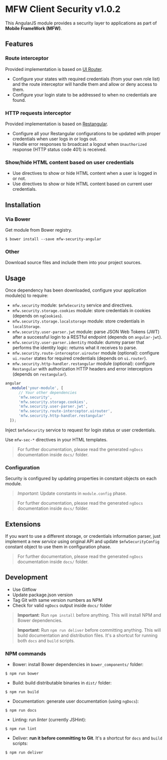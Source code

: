 # MFW Client Security v1.0.2

This AngularJS module provides a security layer to applications as part of **Mobile FrameWork (MFW)**.


## Features

### Route interceptor

Provided implementation is based on [UI Router](https://github.com/angular-ui/ui-router).

* Configure your states with required credentials (from your own role list) and the route interceptor will
handle them and allow or deny access to them.
* Configure your login state to be addressed to when no credentials are found.


### HTTP requests interceptor

Provided implementation is based on [Restangular](https://github.com/mgonto/restangular).

* Configure all your Restangular configurations to be updated with proper credentials when user logs in or logs out.
* Handle error responses to broadcast a logout when `Unauthorized` response (HTTP status code 401) is received.


### Show/hide HTML content based on user credentials

* Use directives to show or hide HTML content when a user is logged in or not.
* Use directives to show or hide HTML content based on current user credentials.


## Installation

### Via Bower

Get module from Bower registry.

```shell
$ bower install --save mfw-security-angular
```


### Other

Download source files and include them into your project sources.



## Usage

Once dependency has been downloaded, configure your application module(s) to require:

* `mfw.security` module: `$mfwSecurity` service and directives.
* `mfw.security.storage.cookies` module: store credentials in cookies (depends on `ngCookies`).
* `mfw.security.storage.localstorage` module: store credentials in `localStorage`.
* `mfw.security.user-parser.jwt` module: parse JSON Web Tokens (JWT) after a successful login to a RESTful endpoint (depends on `angular-jwt`).
* `mfw.security.user-parser.identity` module: dummy parser that performs the identity logic: returns what it receives to parse.
* `mfw.security.route-interceptor.uirouter` module (optional): configure `ui.router` states for required credentials (depends on `ui.router`).
* `mfw.security.http-handler.restangular` module (optional): configure `Restangular` with authorization HTTP headers and error interceptors (depends on `restangular`).

```js
angular
  .module('your-module', [
      // Your other dependencies
      'mfw.security',
      'mfw.security.storage.cookies',
      'mfw.security.user-parser.jwt',
      'mfw.security.route-interceptor.uirouter',
      'mfw.security.http-handler.restangular'
  ]);
```

Inject `$mfwSecurity` service to request for login status or user credentials.

Use `mfw-sec-*` directives in your HTML templates.


> For further documentation, please read the generated `ngDocs` documentation inside `docs/` folder.


### Configuration

Security is configured by updating properties in constant objects on each module.

> *Important*: Update constants in `module.config` phase.


> For further documentation, please read the generated `ngDocs` documentation inside `docs/` folder.


## Extensions

If you want to use a different storage, or credentials information parser, just implement a new *service* using original API
and update `$mfwSecurityConfig` constant object to use them in configuration phase.

> For further documentation, please read the generated `ngDocs` documentation inside `docs/` folder.


## Development

* Use Gitflow
* Update package.json version
* Tag Git with same version numbers as NPM
* Check for valid `ngDocs` output inside `docs/` folder

> **Important**: Run `npm install` before anything. This will install NPM and Bower dependencies.

> **Important**: Run `npm run deliver` before committing anything. This will build documentation and distribution files.
> It's a shortcut for running both `docs` and `build` scripts.

### NPM commands

* Bower: install Bower dependencies in `bower_components/` folder:

```shell
$ npm run bower
```

* Build: build distributable binaries in `dist/` folder:

```shell
$ npm run build
```

* Documentation: generate user documentation (using `ngDocs`):

```shell
$ npm run docs
```

* Linting: run *linter* (currently JSHint):

```shell
$ npm run lint
```

* Deliver: **run it before committing to Git**. It's a shortcut for `docs` and `build` scripts:

```shell
$ npm run deliver
```
